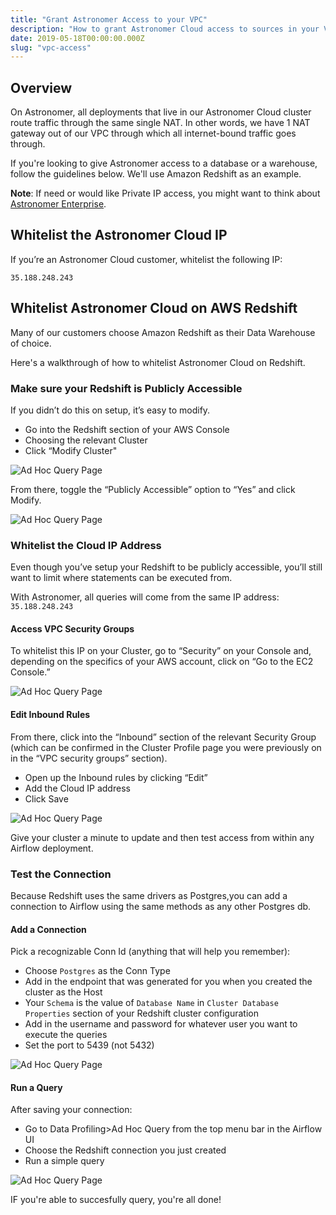 ```yaml
---
title: "Grant Astronomer Access to your VPC"
description: "How to grant Astronomer Cloud access to sources in your VPC"
date: 2019-05-18T00:00:00.000Z
slug: "vpc-access"
---
```


## Overview

On Astronomer, all deployments that live in our Astronomer Cloud cluster route traffic through the same single NAT. In other words, we have 1 NAT gateway out of our VPC through which all internet-bound traffic goes through.

If you're looking to give Astronomer access to a database or a warehouse, follow the guidelines below. We'll use Amazon Redshift as an example.

**Note**: If need or would like Private IP access, you might want to think about [Astronomer Enterprise](https://www.astronomer.io/enterprise/).

## Whitelist the Astronomer Cloud IP

If you’re an Astronomer Cloud customer, whitelist the following IP: 

`35.188.248.243`

## Whitelist Astronomer Cloud on AWS Redshift

Many of our customers choose Amazon Redshift as their Data Warehouse of choice.

Here's a walkthrough of how to whitelist Astronomer Cloud on Redshift.

### Make sure your Redshift is Publicly Accessible

If you didn’t do this on setup, it’s easy to modify.

- Go into the Redshift section of your AWS Console
- Choosing the relevant Cluster
- Click “Modify Cluster"

![Ad Hoc Query Page](https://assets2.astronomer.io/main/docs/whitelist-ip/whitelist-ip-modify-cluster-redshift.png)

From there, toggle the “Publicly Accessible” option to “Yes” and click Modify.

![Ad Hoc Query Page](https://assets2.astronomer.io/main/docs/whitelist-ip/whitelist-ip-publicly-accessible-redshift.png)

### Whitelist the Cloud IP Address

Even though you’ve setup your Redshift to be publicly accessible, you’ll still want to limit where statements can be executed from.

With Astronomer, all queries will come from the same IP address: `35.188.248.243`

#### Access VPC Security Groups

To whitelist this IP on your Cluster, go to “Security” on your Console and, depending on the specifics of your AWS account, click on “Go to the EC2 Console.”

![Ad Hoc Query Page](https://assets2.astronomer.io/main/docs/vpc-access/whitelist-ip-add-ip-redshift.png)

#### Edit Inbound Rules

From there, click into the “Inbound” section of the relevant Security Group (which can be confirmed in the Cluster Profile page you were previously on in the “VPC security groups” section).

- Open up the Inbound rules by clicking “Edit”
- Add the Cloud IP address
- Click Save

![Ad Hoc Query Page](https://assets2.astronomer.io/main/docs/vpc-access/whitelist-ip-inbound-rules-redshift.png)

Give your cluster a minute to update and then test access from within any Airflow deployment.

### Test the Connection

Because Redshift uses the same drivers as Postgres,you can add a connection to Airflow using the same methods as any other Postgres db. 

#### Add a Connection

Pick a recognizable Conn Id (anything that will help you remember):

- Choose `Postgres` as the Conn Type
- Add in the endpoint that was generated for you when you created the cluster as the Host
- Your `Schema` is the value of `Database Name` in `Cluster Database Properties` section of your Redshift cluster configuration
- Add in the username and password for whatever user you want to execute the queries
- Set the port to 5439 (not 5432)

![Ad Hoc Query Page](https://assets2.astronomer.io/main/docs/vpc-access/whitelist-ip-edit-connection-redshift.png)

#### Run a Query

After saving your connection:

- Go to Data Profiling>Ad Hoc Query from the top menu bar in the Airflow UI
- Choose the Redshift connection you just created
- Run a simple query

![Ad Hoc Query Page](https://assets2.astronomer.io/main/docs/vpc-access/whitelist-ip-ad-hoc-query-redshift.png)


IF you're able to succesfully query, you're all done!






























